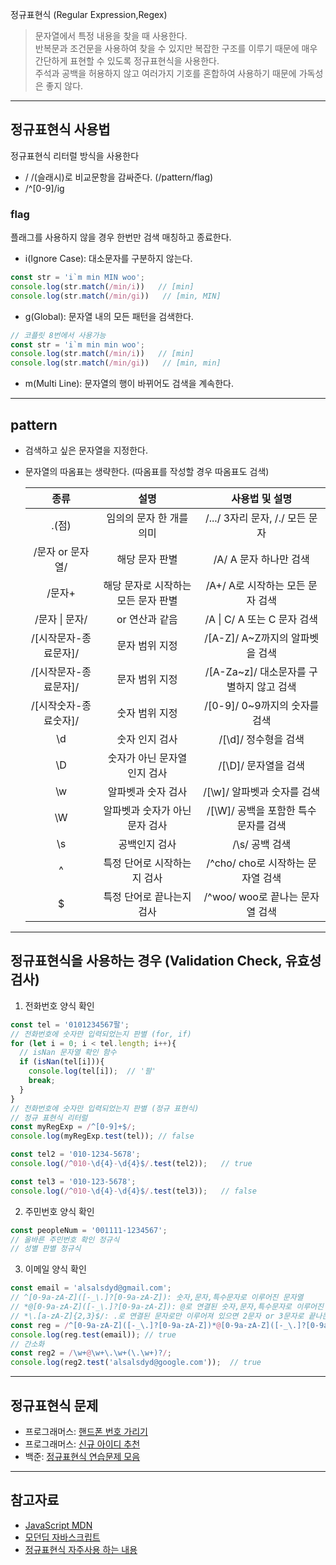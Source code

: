  정규표현식 (Regular Expression,Regex)
> 문자열에서 특정 내용을 찾을 때 사용한다.   
> 반복문과 조건문을 사용하여 찾을 수 있지만 복잡한 구조를 이루기 때문에 매우 간단하게 표현할 수 있도록 정규표현식을 사용한다.  
> 주석과 공백을 허용하지 않고 여러가지 기호를 혼합하여 사용하기 때문에 가독성은 좋지 않다.  
***
## 정규표현식 사용법   
정규표현식 리터럴 방식을 사용한다
- / /(슬래시)로 비교문항을 감싸준다. (/pattern/flag)
- /^[0-9]/ig

### flag
플래그를 사용하지 않을 경우 한번만 검색 매칭하고 종료한다.
- i(Ignore Case): 대소문자를 구분하지 않는다.

```js
const str = 'i`m min MIN woo';
console.log(str.match(/min/i))   // [min]
console.log(str.match(/min/gi))   // [min, MIN]
```
- g(Global): 문자열 내의 모든 패턴을 검색한다.

```js
// 코플릿 8번에서 사용가능
const str = 'i`m min min woo';
console.log(str.match(/min/i))   // [min]
console.log(str.match(/min/gi))   // [min, min]
```
- m(Multi Line): 문자열의 행이 바뀌어도 검색을 계속한다.

***
## pattern
- 검색하고 싶은 문자열을 지정한다.
- 문자열의 따옴표는 생략한다. (따옴표를 작성할 경우 따옴표도 검색)  

  |종류|설명|사용법 및 설명|
  |:---:|:---:|:---:|
  |.(점)|임의의 문자 한 개를 의미|/.../ 3자리 문자, /./ 모든 문자 |
  |/문자 or 문자열/|해당 문자 판별|/A/ A 문자 하나만 검색|
  |/문자+|해당 문자로 시작하는 모든 문자 판별|/A+/ A로 시작하는 모든 문자 검색|
  |/문자 &#124; 문자/|or 연산과 같음|/A &#124; C/ A 또는 C 문자 검색|
  |/[시작문자-종료문자]/|문자 범위 지정| /[A-Z]/ A~Z까지의 알파벳을 검색|
  |/[시작문자-종료문자]/|문자 범위 지정| /[A-Za~z]/ 대소문자를 구별하지 않고 검색|
  |/[시작숫자-종료숫자]/|숫자 범위 지정|/[0-9]/ 0~9까지의 숫자를 검색|
  |\d|숫자 인지 검사|/[\d]/ 정수형을 검색|
  |\D|숫자가 아닌 문자열 인지 검사|/[\D]/ 문자열을 검색|
  |\w|알파벳과 숫자 검사|/[\w]/ 알파벳과 숫자를 검색|
  |\W|알파벳과 숫자가 아닌 문자 검사|/[\W]/ 공백을 포함한 특수문자를 검색|
  |\s|공백인지 검사| /\s/ 공백 검색|
  |^|특정 단어로 시작하는지 검사| /^cho/ cho로 시작하는 문자열 검색|
  |$|특정 단어로 끝나는지 검사|/^woo/ woo로 끝나는 문자열 검색|

***
## 정규표현식을 사용하는 경우 (Validation Check, 유효성검사)
1. 전화번호 양식 확인

```js
const tel = '0101234567팔';
// 전화번호에 숫자만 입력되었는지 판별 (for, if)
for (let i = 0; i < tel.length; i++){
  // isNan 문자열 확인 함수
  if (isNan(tel[i])){
    console.log(tel[i]);  // '팔'
    break;
  }
}
// 전화번호에 숫자만 입력되었는지 판별 (정규 표현식)
// 정규 표현식 리터럴
const myRegExp = /^[0-9]+$/;
console.log(myRegExp.test(tel)); // false

const tel2 = '010-1234-5678';
console.log(/^010-\d{4}-\d{4}$/.test(tel2));   // true

const tel3 = '010-123-5678';
console.log(/^010-\d{4}-\d{4}$/.test(tel3));   // false
```

2. 주민번호 양식 확인

```js
const peopleNum = '001111-1234567';
// 올바른 주민번호 확인 정규식
// 성별 판별 정규식
```

3. 이메일 양식 확인

```js
const email = 'alsalsdyd@gmail.com';
// ^[0-9a-zA-Z]([-_\.]?[0-9a-zA-Z]): 숫자,문자,특수문자로 이루어진 문자열
// *@[0-9a-zA-Z]([-_\.]?[0-9a-zA-Z]): @로 연결된 숫자,문자,특수문자로 이루어진 문자열
// *\.[a-zA-Z]{2,3}$/: .로 연결된 문자로만 이루어져 있으면 2문자 or 3문자로 끝나는 문자열
const reg = /^[0-9a-zA-Z]([-_\.]?[0-9a-zA-Z])*@[0-9a-zA-Z]([-_\.]?[0-9a-zA-Z])*\.[a-zA-Z]{2,3}$/;
console.log(reg.test(email)); // true
// 간소화
const reg2 = /\w+@\w+\.\w+(\.\w+)?/;
console.log(reg2.test('alsalsdyd@google.com'));  // true
```

***
## 정규표현식 문제
- 프로그래머스: [핸드폰 번호 가리기](https://programmers.co.kr/learn/courses/30/lessons/12948?language=javascript)
- 프로그래머스: [신규 아이디 추천](https://programmers.co.kr/learn/courses/30/lessons/72410?language=javascript)
- 백준: [정규표현식 연습문제 모음](https://www.acmicpc.net/workbook/view/6082)

***
## 참고자료
- [JavaScript MDN](https://developer.mozilla.org/ko/docs/Web/JavaScript/Guide/Regular_Expressions)
- [모던딥 자바스크립트](https://poiemaweb.com/js-regexp)   
- [정규표현식 자주사용 하는 내용](https://7942yongdae.tistory.com/166)